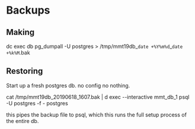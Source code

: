 # Backups
## Making

dc exec db pg_dumpall -U postgres > /tmp/mmt19db_`date +%Y%m%d`_`date +%k%M`.bak

## Restoring

Start up a fresh postgres db. no config no nothing.

cat /tmp/mmt19db_20190618_1607.bak | d exec --interactive mmt_db_1 psql -U postgres -f - postgres

this pipes the backup file to psql, which this runs the full setup process of the entire db.
